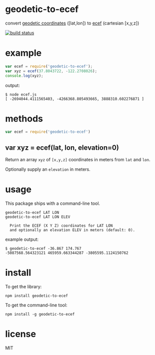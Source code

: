 # geodetic-to-ecef

convert [geodetic coordinates](https://en.wikipedia.org/wiki/World_Geodetic_System)
([lat,lon])
to [ecef](http://en.wikipedia.org/wiki/ECEF) (cartesian [x,y,z])

[![build status](https://secure.travis-ci.org/substack/geodetic-to-ecef.png)](http://travis-ci.org/substack/geodetic-to-ecef)

# example

``` js
var ecef = require('geodetic-to-ecef');
var xyz = ecef(37.8043722, -122.2708026);
console.log(xyz);
```

output:

```
$ node ecef.js
[ -2694044.4111565403, -4266368.805493665, 3888310.602276871 ]
```

# methods

``` js
var ecef = require('geodetic-to-ecef')
```

## var xyz = ecef(lat, lon, elevation=0)

Return an array `xyz` of `[x,y,z]` coordinates in meters from `lat` and `lon`.

Optionally supply an `elevation` in meters.

# usage

This package ships with a command-line tool.

```
geodetic-to-ecef LAT LON
geodetic-to-ecef LAT LON ELEV

  Print the ECEF (X Y Z) coordinates for LAT LON
  and optionally an elevation ELEV in meters (default: 0).

```

example output:

```
$ geodetic-to-ecef -36.867 174.767
-5087568.564323121 465959.663344287 -3805595.1124150762
```

# install

To get the library:

```
npm install geodetic-to-ecef
```

To get the command-line tool:

```
npm install -g geodetic-to-ecef
```

# license

MIT
